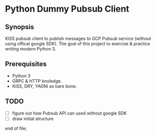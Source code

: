 Python Dummy Pubsub Client
==========================

Synopsis
--------

KISS pubsub client to publish messages to GCP Pubsub service (without using offical google SDK).
The goal of this project to exercise & practice writing modern Python 3.

Prerequisites
-------------

- Python 3
- GRPC & HTTP knoledge.
- KISS, DRY, YAGNI as bare bone.

TODO
----

- [ ] figure out how Pubsub API can used without google SDK
- [ ] draw initial structure

end of file;
